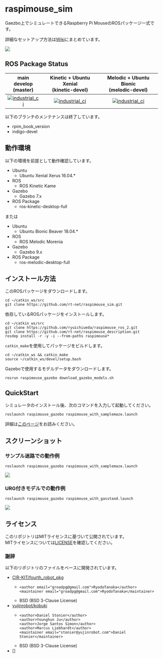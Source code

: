 # raspimouse_sim 

Gaezbo上でシミュレートできるRaspberry Pi MouseのROSパッケージ一式です。

詳細なセットアップ方法は[Wiki](https://github.com/rt-net/raspimouse_sim/wiki)にまとめています。

![](https://rt-net.github.io/images/raspberry-pi-mouse/raspimouse_sim_samplemaze_animation.gif)

## ROS Package Status

| main develop<br>(master)|Kinetic + Ubuntu Xenial<br>(kinetic-devel)|Melodic + Ubuntu Bionic<br>(melodic-devel)|
|:---:|:---:|:---:|
|[![industrial_ci](https://github.com/rt-net/raspimouse_sim/workflows/industrial_ci/badge.svg?branch=master)](https://github.com/rt-net/raspimouse_sim/actions?query=branch%3Amaster+workflow%3Aindustrial_ci)|[![industrial_ci](https://github.com/rt-net/raspimouse_sim/workflows/industrial_ci/badge.svg?branch=kinetic-devel)](https://github.com/rt-net/raspimouse_sim/actions?query=branch%3Akinetic-devel+workflow%3Aindustrial_ci)|[![industrial_ci](https://github.com/rt-net/raspimouse_sim/workflows/industrial_ci/badge.svg?branch=melodic-devel)](https://github.com/rt-net/raspimouse_sim/actions?query=branch%3Amelodic-devel+workflow%3Aindustrial_ci)|

以下のブランチのメンテナンスは終了しています。

* rpim_book_version
* indigo-devel


## 動作環境

以下の環境を前提として動作確認しています。


* Ubuntu
  * Ubuntu Xenial Xerus 16.04.*
* ROS
  * ROS Kinetic Kame
* Gazebo
  * Gazebo 7.x
* ROS Package
  * ros-kinetic-desktop-full

または

* Ubuntu
  * Ubuntu Bionic Beaver 18.04.*
* ROS
  * ROS Melodic Morenia
* Gazebo
  * Gazebo 9.x
* ROS Package
  * ros-melodic-desktop-full

## インストール方法

このROSパッケージをダウンロードします。

```
cd ~/catkin_ws/src
git clone https://github.com/rt-net/raspimouse_sim.git
```

依存しているROSパッケージをインストールします。

```
cd ~/catkin_ws/src
git clone https://github.com/ryuichiueda/raspimouse_ros_2.git
git clone https://github.com/rt-net/raspimouse_description.git
rosdep install -r -y -i --from-paths raspimouse*
```

`catkin_make`を使用してパッケージをビルドします。

```
cd ~/catkin_ws && catkin_make
source ~/catkin_ws/devel/setup.bash
```

Gazeboで使用するモデルデータをダウンロードします。

```
rosrun raspimouse_gazebo download_gazebo_models.sh
```

## QuickStart

シミュレータのインストール後、次のコマンドを入力して起動してください。

```
roslaunch raspimouse_gazebo raspimouse_with_samplemaze.launch
```

詳細は[このページ](https://github.com/rt-net/raspimouse_sim/wiki/quickstart)をお読みください。

## スクリーンショット

### サンプル迷路での動作例

```
roslaunch raspimouse_gazebo raspimouse_with_samplemaze.launch
```

![](https://rt-net.github.io/images/raspberry-pi-mouse/raspimouse_sim_samplemaze.png)

### URG付きモデルでの動作例

```
roslaunch raspimouse_gazebo raspimouse_with_gasstand.launch
```

![](https://rt-net.github.io/images/raspberry-pi-mouse/raspimouse_sim_urg.png)

## ライセンス

このリポジトリはMITライセンスに基づいて公開されています。  
MITライセンスについては[LICENSE]( ./LICENSE )を確認してください。

### 謝辞

以下のリポジトリのファイルをベースに開発されています。

* [CIR-KIT/fourth_robot_pkg]( https://github.com/CIR-KIT/fourth_robot_pkg )
  * ```
    <author email="groadpg@gmail.com">RyodoTanaka</author>
    <maintainer email="groadpg@gmail.com">RyodoTanaka</maintainer>
    ```
  * BSD (BSD 3-Clause License)
* [yujinrobot/kobuki]( https://github.com/yujinrobot/kobuki )
  * ```
    <author>Daniel Stonier</author>
    <author>Younghun Ju</author>
    <author>Jorge Santos Simon</author>
    <author>Marcus Liebhardt</author>
    <maintainer email="stonier@yujinrobot.com">Daniel Stonier</maintainer>
    ```
  * BSD (BSD 3-Clause License)
* []